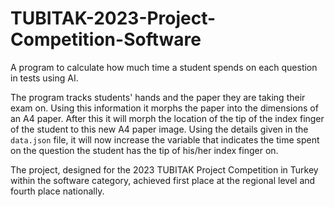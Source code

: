 # TUBITAK-2023-Project-Competition-Software
 A program to calculate how much time a student spends on each question in tests using AI.


The program tracks students' hands and the paper they are taking their exam on. Using this information it morphs the paper into the dimensions of an A4 paper. After this it will morph the location of the tip of the index finger of the student to this new A4 paper image. Using the details given in the `data.json` file, it will now increase the variable that indicates the time spent on the question the student has the tip of his/her index finger on.

The project, designed for the 2023 TUBITAK Project Competition in Turkey within the software category, achieved first place at the regional level and fourth place nationally.

